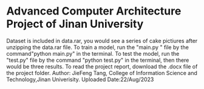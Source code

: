 # Advanced Computer Architecture Project of Jinan University
Dataset is included in data.rar, you would see a series of cake pictiures after unzipping the data.rar file.
To train a model, run the "main.py " file by the command"python main.py" in the terminal.
To test the model, run the "test.py" file by the command "python test.py" in the terminal, then there would be three results.
To read the project report, download the .docx file of the project folder.
Author: JieFeng Tang, College of Information Science and Technology,Jinan Univerisity.
Uploaded Date:22/Aug/2023

